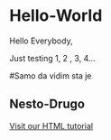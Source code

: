 # Hello-World
Hello Everybody,

Just testing 1, 2 , 3, 4...








#Samo da vidim sta je
<h2 id="nesto-drugo">Nesto-Drugo</h2>

<a href="https://www.w3schools.com/html/">Visit our HTML tutorial</a>



